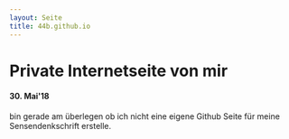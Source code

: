 ```yaml
---
layout: Seite
title: 44b.github.io
---
```


# Private Internetseite von mir


#### 30. Mai'18
bin gerade am überlegen ob ich nicht eine eigene Github Seite für meine Sensendenkschrift erstelle.





